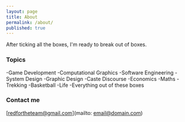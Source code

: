 ```yaml
---
layout: page
title: About
permalink: /about/
published: true
---
```


After ticking all the boxes, I'm ready to break out of boxes. 

### Topics

-Game Development
-Computational Graphics
-Software Engineering
-System Design
-Graphic Design
-Caste Discourse
-Economics
-Maths
-Trekking
-Basketball
-Life
-Everything out of these boxes

### Contact me

[redfortheteam@gmail.com](mailto: email@domain.com)
